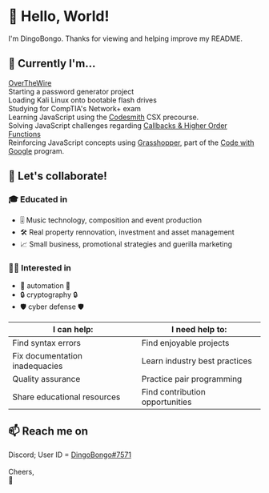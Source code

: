 <h1>👋 Hello, World!</h1>
I'm DingoBongo. Thanks for viewing and helping improve my README.
<h2>🌱 Currently I'm...</h2> 
<a href="(https://overthewire.org/wargames/bandit/bandit0.html)">OverTheWire</a>
<br>Starting a password generator project
<br>Loading Kali Linux onto bootable flash drives
<br>Studying for CompTIA's Network+ exam
<br>Learning JavaScript using the <a href="https://www.codesmith.io/">Codesmith</a> CSX precourse.
<br>Solving JavaScript challenges regarding <a href="https://csx.codesmith.io/public/callbacks/intro-callbacks-read">Callbacks & Higher Order Functions</a>
<br>Reinforcing JavaScript concepts using <a href="https://grasshopper.app/">Grasshopper</a>, part of the <a href="https://edu.google.com/code-with-google/">Code with Google</a> program.
<br>
<h2>💞️ Let's collaborate! </h2>
<h3>🎓 Educated in </h3> 
<ul>
  <li>🎚️ Music technology, composition and event production</li>
  <li>🛠️ Real property rennovation, investment and asset management</li>
  <li>📈 Small business, promotional strategies and guerilla marketing</li>
</ul>
<h3>👨‍💻 Interested in </h3>
<ul>
  <li>🤖 automation 🤖</li>
  <li> 🔒 cryptography 🔒</li>
  <li>🛡️ cyber defense 🛡️</li>
</ul>

I can help: | I need help to:  
------------ | -------------
Find syntax errors | Find enjoyable projects
Fix documentation inadequacies | Learn industry best practices
Quality assurance | Practice pair programming
Share educational resources | Find contribution opportunities 

<h2> 📫 Reach me on</h2>
Discord; User ID = <a href="https://discord.com/users/244560062486544412">DingoBongo#7571</a>
<br>
<br>Cheers,
<br>🦊

<!---
Squiikii/Squiikii is a ✨ special ✨ repository because its `README.md` (this file) appears on your GitHub profile.
You can click the Preview link to take a look at your changes.
--->

